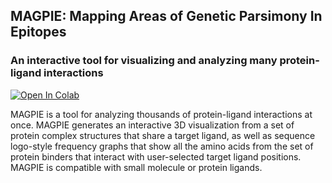 ## MAGPIE: Mapping Areas of Genetic Parsimony In Epitopes
### An interactive tool for visualizing and analyzing many protein-ligand interactions

<a target="_blank" href="https://colab.research.google.com/github/https://colab.research.google.com/github/glasgowlab/MAGPIE/blob/GoogleColab/MAGPIE_COLAB.ipynb">
  <img src="https://colab.research.google.com/assets/colab-badge.svg" alt="Open In Colab"/>
</a>

MAGPIE is a tool for analyzing thousands of protein-ligand interactions at once. MAGPIE generates an interactive 3D visualization from a set of protein complex structures that share a target ligand, as well as sequence logo-style frequency graphs that show all the amino acids from the set of protein binders that interact with user-selected target ligand positions. MAGPIE is compatible with small molecule or protein ligands.
